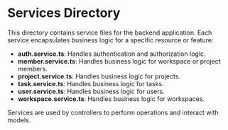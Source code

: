 # Services Directory

This directory contains service files for the backend application. Each service encapsulates business logic for a specific resource or feature:

- **auth.service.ts**: Handles authentication and authorization logic.
- **member.service.ts**: Handles business logic for workspace or project members.
- **project.service.ts**: Handles business logic for projects.
- **task.service.ts**: Handles business logic for tasks.
- **user.service.ts**: Handles business logic for users.
- **workspace.service.ts**: Handles business logic for workspaces.

Services are used by controllers to perform operations and interact with models. 